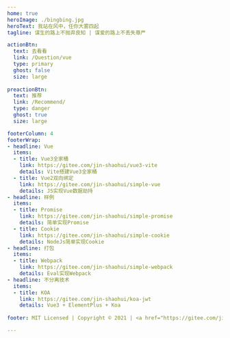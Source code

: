 ```yaml
---
home: true
heroImage: ./bingbing.jpg
heroText: 我站在风中，任你大雾四起
tagline: 谋生的路上不抛弃良知 | 谋爱的路上不丢失尊严

actionBtn:
  text: 去看看
  link: /Question/vue
  type: primary
  ghost: false
  size: large
  
preactionBtn:
  text: 推荐
  link: /Recommend/
  type: danger
  ghost: true
  size: large

footerColumn: 4
footerWrap: 
- headline: Vue
  items:
  - title: Vue3全家桶
    link: https://gitee.com/jin-shaohui/vue3-vite
    details: Vite搭建Vue3全家桶
  - title: Vue2双向绑定
    link: https://gitee.com/jin-shaohui/simple-vue
    details: JS实现Vue数据劫持
- headline: 样例
  items:
  - title: Promise
    link: https://gitee.com/jin-shaohui/simple-promise
    details: 简单实现Promise
  - title: Cookie
    link: https://gitee.com/jin-shaohui/simple-cookie
    details: NodeJs简单实现Cookie
- headline: 打包
  items:
  - title: Webpack
    link: https://gitee.com/jin-shaohui/simple-webpack
    details: Eval实现Webpack
- headline: 不分离技术
  items:
  - title: KOA
    link: https://gitee.com/jin-shaohui/koa-jwt
    details: Vue3 + ElementPlus + Koa
    
footer: MIT Licensed | Copyright © 2021 | <a href="https://gitee.com/jin-shaohui/vuepress" target="_blank">Written by Jin S.H.</a>

---
```

